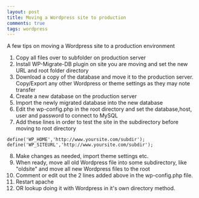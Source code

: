 ```yaml
---
layout: post
title: Moving a Wordpress site to production
comments: true
tags: wordpress
---
```

A few tips on moving a Wordpress site to a production environment

1. Copy all files over to subfolder on production server
2. Install WP-Migrate-DB plugin on site you are moving and set the new URL and root folder directory
3. Download a copy of the database and move it to the production server. Copy/Export any other Wordpress or theme settings as they may note transfer
4. Create a new database on the production server
5. Import the newly migrated database into the new database
6. Edit the wp-config.php in the root directory and set the database,host, user and password to connect to MySQL
7. Add these lines in order to test the site in the subdirectory before moving to root directory

```
define('WP_HOME','http://www.yoursite.com/subdir');
define('WP_SITEURL','http://www.yoursite.com/subdir');
```
8. Make changes as needed, import theme settings etc.
9. When ready, move all old Wordpress file into some subdirectory, like "oldsite" and move all new Wordpress files to the root
10. Comment or edit out the 2 lines added above in the wp-config.php file.
11. Restart apache
12. OR lookup doing it with Wordpress in it's own directory method.
